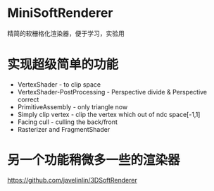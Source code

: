 # MiniSoftRenderer
 精简的软栅格化渲染器，便于学习，实验用

# 实现超级简单的功能
 - VertexShader - to clip space
 - VertexShader-PostProcessing - Perspective divide & Perspective correct
 - PrimitiveAssembly - only triangle now
 - Simply clip vertex - clip the vertex which out of ndc space\[-1,1\]
 - Facing cull - culling the back/front
 - Rasterizer and FragmentShader

# 另一个功能稍微多一些的渲染器
https://github.com/javelinlin/3DSoftRenderer
